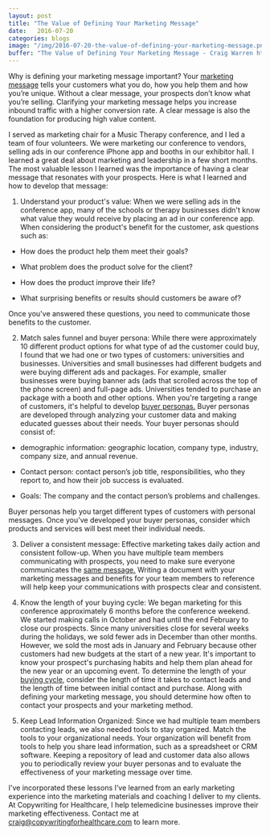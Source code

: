 ```yaml
---
layout: post
title: "The Value of Defining Your Marketing Message"
date:   2016-07-20
categories: blogs
image: "/img/2016-07-20-the-value-of-defining-your-marketing-message.png"
buffer: "The Value of Defining Your Marketing Message - Craig Warren http://www.copywritingforhealthcare.com/blogs/2016/07/20/the-value-of-defining-your-marketing-message.html"
---
```



Why is defining your marketing message important? Your [marketing message](http://nonprofitanswerguide.org/faq/marketing-communications/how-are-key-messages-developed/) tells your customers what you do, how you help them and how you’re unique. Without a clear message, your prospects don’t know what you’re selling. Clarifying your marketing message helps you increase inbound traffic with a higher conversion rate. A clear message is also the foundation for producing high value content. 

I served as marketing chair for a Music Therapy conference, and I led a team of four volunteers. We were marketing our conference to vendors, selling ads in our conference iPhone app and booths in our exhibitor hall. I learned a great deal about marketing and leadership in a few short months. The most valuable lesson I learned was the importance of having a clear message that resonates with your prospects. Here is what I learned and how to develop that message:

1. Understand your product's value: When we were selling ads in the conference app, many of the schools or therapy businesses didn't know what value  they would receive by placing an ad in our conference app. When considering the product's benefit for the customer, ask questions such as:

* How does the product help them meet their goals?

* What problem does the product solve for the client?

* How does the product improve their life?

* What surprising benefits or results should customers be aware of?

Once you've answered these questions, you need to communicate those benefits to the customer.

2. Match sales funnel and buyer persona: While there were approximately 10 different product options for what type of ad the customer could buy, I found that we had one or two types of customers: universities and businesses. Universities and small businesses had different budgets and were buying different ads and packages. For example, smaller businesses were buying banner ads (ads that scrolled across the top of the phone screen) and full-page ads. Universities tended to purchase an package with a booth  and other options. 
When you're targeting a range of customers, it's helpful to develop [buyer personas.](http://blog.hubspot.com/marketing/buyer-persona-definition-under-100-sr#sm.00019svwerdxsfc211wvsmaf1m5nn) Buyer personas are developed through analyzing your customer data and making educated guesses about their needs. Your buyer personas should consist of:

* demographic information: geographic location, company type, industry, company size, and annual revenue.

* Contact person: contact person’s job title, responsibilities, who they report to, and how their job success is evaluated.

* Goals: The company and the contact person’s problems and challenges.

Buyer personas help you target different types of customers with personal messages. Once you've developed your buyer personas, consider which products and services will best meet their individual needs.

3. Deliver a consistent message: Effective marketing takes daily action and consistent follow-up. When you have multiple team members communicating with prospects, you need to make sure everyone communicates the [same message.](http://www.ourcommunity.com.au/marketing/marketing_article.jsp?articleId=1929)
 Writing a document with your marketing messages and benefits for your team members to reference will help keep your communications with prospects clear and consistent. 

4. Know the length of your buying cycle: We began marketing for this conference approximately 6 months before the conference weekend. We started making calls in October and had until the end February to close our prospects. Since many universities close for several weeks during the holidays, we sold fewer ads in December than other months. However, we sold the most ads in January and February because other customers had new budgets at the start of a new year. It's important to know your prospect's purchasing habits and help them plan ahead for the new year or an upcoming event. To determine the length of your [buying cycle](http://www.19oaks.com/blog/how-to-determine-the-length-of-your-sales-cycle), consider the length of time it takes to contact leads and the length of time between initial contact and purchase. Along with defining your marketing message, you should determine how often to contact your prospects and your marketing method.

5. Keep Lead Information Organized: Since we had multiple team members contacting leads, we also needed tools to stay organized. Match the tools to your organizational needs. Your organization will benefit from tools to help you share lead information, such as a spreadsheet or CRM software. Keeping a repository of lead and customer data also allows you to periodically review your buyer personas and to evaluate the effectiveness of your marketing message over time.

I've incorporated these lessons I’ve learned from an early marketing experience into the marketing materials and coaching I deliver to my clients. At Copywriting for Healthcare, I help telemedicine businesses improve their marketing effectiveness. Contact me at craig@copywritingforhealthcare.com to learn more.